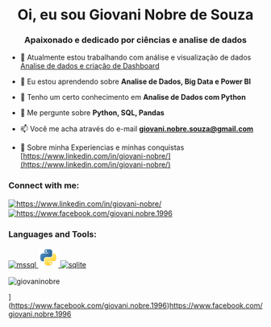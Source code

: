 <h1 align="center">Oi, eu sou Giovani Nobre de Souza</h1>
<h3 align="center">Apaixonado e dedicado por ciências e analise de dados</h3>

- 🔭 Atualmente estou trabalhando com análise e visualização de dados [Analise de dados e criação de Dashboard](https://github.com/GiovaniNobre)

- 🌱 Eu estou aprendendo sobre **Analise de Dados, Big Data e Power BI**

- 🤝 Tenho um certo conhecimento em **Analise de Dados com Python**

- 💬 Me pergunte sobre **Python, SQL, Pandas**

- 📫 Você me acha através do e-mail **giovani.nobre.souza@gmail.com**

- 📄 Sobre minha Experiencias e minhas conquistas [https://www.linkedin.com/in/giovani-nobre/](https://www.linkedin.com/in/giovani-nobre/)

<h3 align="left">Connect with me:</h3>
<p align="left">
<a href="https://linkedin.com/in/https://www.linkedin.com/in/giovani-nobre/" target="blank"><img align="center" src="https://raw.githubusercontent.com/rahuldkjain/github-profile-readme-generator/master/src/images/icons/Social/linked-in-alt.svg" alt="https://www.linkedin.com/in/giovani-nobre/" height="30" width="40" /></a>
<a href="https://fb.com/https://www.facebook.com/giovani.nobre.1996" target="blank"><img align="center" src="https://raw.githubusercontent.com/rahuldkjain/github-profile-readme-generator/master/src/images/icons/Social/facebook.svg" alt="https://www.facebook.com/giovani.nobre.1996" height="30" width="40" /></a>
</p>

<h3 align="left">Languages and Tools:</h3>
<p align="left"> <a href="https://www.microsoft.com/en-us/sql-server" target="_blank" rel="noreferrer"> <img src="https://www.svgrepo.com/show/303229/microsoft-sql-server-logo.svg" alt="mssql" width="40" height="40"/> </a> <a href="https://www.python.org" target="_blank" rel="noreferrer"> <img src="https://raw.githubusercontent.com/devicons/devicon/master/icons/python/python-original.svg" alt="python" width="40" height="40"/> </a> <a href="https://www.sqlite.org/" target="_blank" rel="noreferrer"> <img src="https://www.vectorlogo.zone/logos/sqlite/sqlite-icon.svg" alt="sqlite" width="40" height="40"/> </a> </p>

<p><img align="center" src="https://github-readme-stats.vercel.app/api/top-langs?username=giovaninobre&show_icons=true&locale=en&layout=compact" alt="giovaninobre" /></p>


<!---
- 👋 Ola pessoal, Eu sou @GiovaniNobre
- 👀 Meus interesses são Data Analytics, Big Data
- 🌱 I’m currently learning Analise de dados, Pandas, Manipulação em banco de dados
- 💞️ Estou colaborarando em projetos pessoais explorando banco de dados, ...
- 📫 Meu Linkedin é https://www.linkedin.com/in/giovani-nobre/


GiovaniNobre/GiovaniNobre is a ✨ special ✨ repository because its `README.md` (this file) appears on your GitHub profile.
You can click the Preview link to take a look at your changes.
--->
](https://www.facebook.com/giovani.nobre.1996)https://www.facebook.com/giovani.nobre.1996
